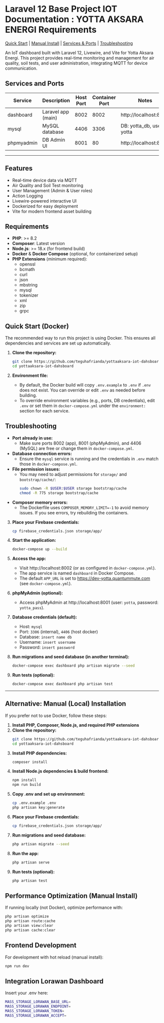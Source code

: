 # Laravel 12 Base Project IOT Documentation : YOTTA AKSARA ENERGI Requirements

[Quick Start](#quick-start-docker) | [Manual Install](#alternative-manual-local-installation) | [Services & Ports](#services-and-ports) | [Troubleshooting](#troubleshooting)

An IoT dashboard built with Laravel 12, Livewire, and Vite for Yotta Aksara Energi. This project provides real-time monitoring and management for air quality, soil tests, and user administration, integrating MQTT for device communication.

## Services and Ports

| Service    | Description        | Host Port | Container Port | Notes                     |
| ---------- | ------------------ | --------- | -------------- | ------------------------- |
| dashboard  | Laravel app (main) | 8002      | 8002           | http://localhost:8002     |
| mysql      | MySQL database     | 4406      | 3306           | DB: yotta_db, user: yotta |
| phpmyadmin | DB Admin UI        | 8001      | 80             | http://localhost:8001     |

---

## Features

-   Real-time device data via MQTT
-   Air Quality and Soil Test monitoring
-   User Management (Admin & User roles)
-   Action Logging
-   Livewire-powered interactive UI
-   Dockerized for easy deployment
-   Vite for modern frontend asset building

## Requirements

-   **PHP**: >= 8.2
-   **Composer**: Latest version
-   **Node.js**: >= 18.x (for frontend build)
-   **Docker** & **Docker Compose** (optional, for containerized setup)
-   **PHP Extensions** (minimum required):
    -   openssl
    -   bcmath
    -   curl
    -   json
    -   mbstring
    -   mysql
    -   tokenizer
    -   xml
    -   zip
    -   grpc

## Quick Start (Docker)

The recommended way to run this project is using Docker. This ensures all dependencies and services are set up automatically.

1. **Clone the repository:**

    ```bash
    git clone https://github.com/teguhafrianda/yottaaksara-iot-dahsboard.git
    cd yottaaksara-iot-dahsboard
    ```

2. **Environment file:**
    - By default, the Docker build will copy `.env.example` to `.env` if `.env` does not exist. You can override or edit `.env` as needed before building.
    - To override environment variables (e.g., ports, DB credentials), edit `.env` or set them in `docker-compose.yml` under the `environment:` section for each service.

## Troubleshooting

-   **Port already in use:**
    -   Make sure ports 8002 (app), 8001 (phpMyAdmin), and 4406 (MySQL) are free or change them in `docker-compose.yml`.
-   **Database connection errors:**
    -   Ensure the `mysql` service is running and the credentials in `.env` match those in `docker-compose.yml`.
-   **File permission issues:**
    -   You may need to adjust permissions for `storage/` and `bootstrap/cache/`:
        ```bash
        sudo chown -R $USER:$USER storage bootstrap/cache
        chmod -R 775 storage bootstrap/cache
        ```
-   **Composer memory errors:**
    -   The Dockerfile uses `COMPOSER_MEMORY_LIMIT=-1` to avoid memory issues. If you see errors, try rebuilding the containers.

3. **Place your Firebase credentials:**

    ```bash
    cp firebase_credentials.json storage/app/
    ```

4. **Start the application:**

    ```bash
    docker-compose up --build
    ```

5. **Access the app:**

    - Visit http://localhost:8002 (or as configured in `docker-compose.yml`).
    - The app service is named `dashboard` in Docker Compose.
    - The default `APP_URL` is set to https://dev-yotta.quantummute.com (see `docker-compose.yml`).

6. **phpMyAdmin (optional):**

    - Access phpMyAdmin at http://localhost:8001 (user: `yotta`, password: `yotta_pass`).

7. **Database credentials (default):**

    - Host: `mysql`
    - Port: `3306` (internal), `4406` (host docker)
    - Database: `insert name db`
    - Username: `insert username`
    - Password: `insert password`

8. **Run migrations and seed database (in another terminal):**

    ```bash
    docker-compose exec dashboard php artisan migrate --seed
    ```

9. **Run tests (optional):**
    ```bash
    docker-compose exec dashboard php artisan test
    ```

---

## Alternative: Manual (Local) Installation

If you prefer not to use Docker, follow these steps:

1. **Install PHP, Composer, Node.js, and required PHP extensions**
2. **Clone the repository:**
    ```bash
    git clone https://github.com/teguhafrianda/yottaaksara-iot-dahsboard.git
    cd yottaaksara-iot-dahsboard
    ```
3. **Install PHP dependencies:**
    ```bash
    composer install
    ```
4. **Install Node.js dependencies & build frontend:**
    ```bash
    npm install
    npm run build
    ```
5. **Copy .env and set up environment:**
    ```bash
    cp .env.example .env
    php artisan key:generate
    ```
6. **Place your Firebase credentials:**
    ```bash
    cp firebase_credentials.json storage/app/
    ```
7. **Run migrations and seed database:**
    ```bash
    php artisan migrate --seed
    ```
8. **Run the app:**
    ```bash
    php artisan serve
    ```
9. **Run tests (optional):**
    ```bash
    php artisan test
    ```

## Performance Optimization (Manual Install)

If running locally (not Docker), optimize performance with:

```bash
php artisan optimize
php artisan route:cache
php artisan view:clear
php artisan cache:clear
```

## Frontend Development

For development with hot reload (manual install):

```bash
npm run dev
```

## Integration Lorawan Dashboard

Insert your .env here:

```bash
MASS_STORAGE_LORAWAN_BASE_URL=
MASS_STORAGE_LORAWAN_ENDPOINT=
MASS_STORAGE_LORAWAN_TOKEN=
MASS_STORAGE_LORAWAN_ACCEPT=
```
